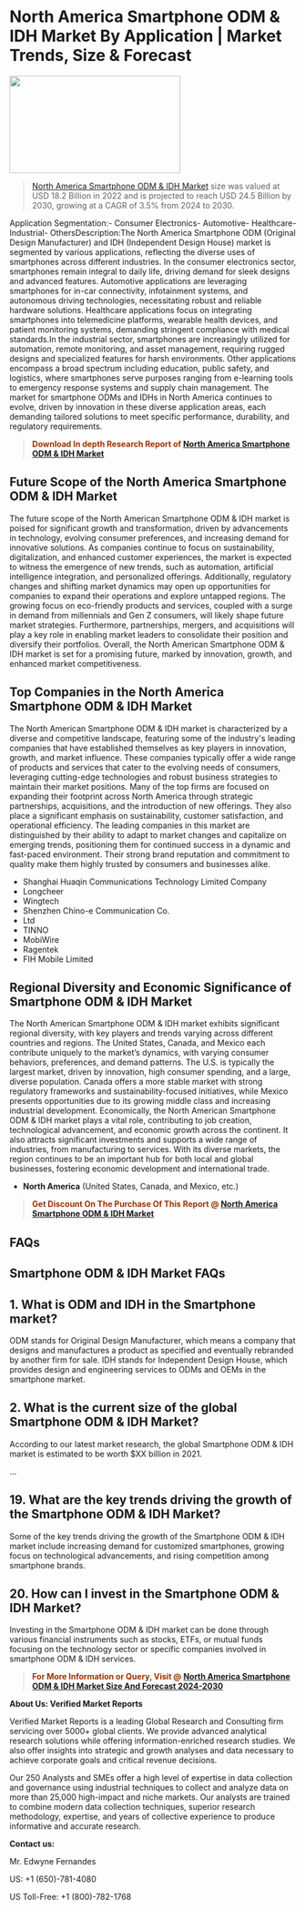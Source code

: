 <p><h1>North America Smartphone ODM & IDH Market By Application | Market Trends, Size & Forecast</h1><p><img class="aligncenter size-medium wp-image-105565" src="https://ffe5etoiles.com/wp-content/uploads/2025/01/MST7-300x171.png" alt="" width="300" height="171" /></p><blockquote><p><a href="https://www.verifiedmarketreports.com/download-sample/?rid=291474&utm_source=Github-NA&utm_medium=365" target="_blank">North America Smartphone ODM & IDH Market</a> size was valued at USD 18.2 Billion in 2022 and is projected to reach USD 24.5 Billion by 2030, growing at a CAGR of 3.5% from 2024 to 2030.</p></blockquote>Application Segmentation:- Consumer Electronics- Automotive- Healthcare- Industrial- OthersDescription:The North America Smartphone ODM (Original Design Manufacturer) and IDH (Independent Design House) market is segmented by various applications, reflecting the diverse uses of smartphones across different industries. In the consumer electronics sector, smartphones remain integral to daily life, driving demand for sleek designs and advanced features. Automotive applications are leveraging smartphones for in-car connectivity, infotainment systems, and autonomous driving technologies, necessitating robust and reliable hardware solutions. Healthcare applications focus on integrating smartphones into telemedicine platforms, wearable health devices, and patient monitoring systems, demanding stringent compliance with medical standards.In the industrial sector, smartphones are increasingly utilized for automation, remote monitoring, and asset management, requiring rugged designs and specialized features for harsh environments. Other applications encompass a broad spectrum including education, public safety, and logistics, where smartphones serve purposes ranging from e-learning tools to emergency response systems and supply chain management. The market for smartphone ODMs and IDHs in North America continues to evolve, driven by innovation in these diverse application areas, each demanding tailored solutions to meet specific performance, durability, and regulatory requirements.</p><blockquote><p><span style="color: #993300;"><strong>Download In depth Research Report of <a href="https://www.verifiedmarketreports.com/download-sample/?rid=291474&utm_source=Github-NA&utm_medium=365">North America Smartphone ODM & IDH Market</a></strong></span></p></blockquote><h2>Future Scope of the North America Smartphone ODM & IDH Market</h2><p>The future scope of the North American Smartphone ODM & IDH market is poised for significant growth and transformation, driven by advancements in technology, evolving consumer preferences, and increasing demand for innovative solutions. As companies continue to focus on sustainability, digitalization, and enhanced customer experiences, the market is expected to witness the emergence of new trends, such as automation, artificial intelligence integration, and personalized offerings. Additionally, regulatory changes and shifting market dynamics may open up opportunities for companies to expand their operations and explore untapped regions. The growing focus on eco-friendly products and services, coupled with a surge in demand from millennials and Gen Z consumers, will likely shape future market strategies. Furthermore, partnerships, mergers, and acquisitions will play a key role in enabling market leaders to consolidate their position and diversify their portfolios. Overall, the North American Smartphone ODM & IDH market is set for a promising future, marked by innovation, growth, and enhanced market competitiveness.</p><h2>Top Companies in the North America Smartphone ODM & IDH Market</h2><p>The North American Smartphone ODM & IDH market is characterized by a diverse and competitive landscape, featuring some of the industry's leading companies that have established themselves as key players in innovation, growth, and market influence. These companies typically offer a wide range of products and services that cater to the evolving needs of consumers, leveraging cutting-edge technologies and robust business strategies to maintain their market positions. Many of the top firms are focused on expanding their footprint across North America through strategic partnerships, acquisitions, and the introduction of new offerings. They also place a significant emphasis on sustainability, customer satisfaction, and operational efficiency. The leading companies in this market are distinguished by their ability to adapt to market changes and capitalize on emerging trends, positioning them for continued success in a dynamic and fast-paced environment. Their strong brand reputation and commitment to quality make them highly trusted by consumers and businesses alike.</p><p><ul><li>Shanghai Huaqin Communications Technology Limited Company </li><li> Longcheer </li><li> Wingtech </li><li> Shenzhen Chino-e Communication Co. </li><li> Ltd </li><li> TINNO </li><li> MobiWire </li><li> Ragentek </li><li> FIH Mobile Limited</li></ul></p><h2>Regional Diversity and Economic Significance of Smartphone ODM & IDH Market</h2><p>The North American Smartphone ODM & IDH market exhibits significant regional diversity, with key players and trends varying across different countries and regions. The United States, Canada, and Mexico each contribute uniquely to the market’s dynamics, with varying consumer behaviors, preferences, and demand patterns. The U.S. is typically the largest market, driven by innovation, high consumer spending, and a large, diverse population. Canada offers a more stable market with strong regulatory frameworks and sustainability-focused initiatives, while Mexico presents opportunities due to its growing middle class and increasing industrial development. Economically, the North American Smartphone ODM & IDH market plays a vital role, contributing to job creation, technological advancement, and economic growth across the continent. It also attracts significant investments and supports a wide range of industries, from manufacturing to services. With its diverse markets, the region continues to be an important hub for both local and global businesses, fostering economic development and international trade.</p><ul> <li><strong>North America</strong> (United States, Canada, and Mexico, etc.)</li></ul><blockquote><p><span style="color: #993300;"><strong>Get Discount On The Purchase Of This Report @ <a href="https://www.verifiedmarketreports.com/ask-for-discount/?rid=291474&utm_source=Github-NA&utm_medium=365">North America Smartphone ODM & IDH Market</a></strong></span></p></blockquote><h2>FAQs</h2><p><h2>Smartphone ODM & IDH Market FAQs</h1><h2>1. What is ODM and IDH in the Smartphone market?</div><div></h2><p>ODM stands for Original Design Manufacturer, which means a company that designs and manufactures a product as specified and eventually rebranded by another firm for sale. IDH stands for Independent Design House, which provides design and engineering services to ODMs and OEMs in the smartphone market.</p><h2>2. What is the current size of the global Smartphone ODM & IDH Market?</div><div></h2><p>According to our latest market research, the global Smartphone ODM & IDH market is estimated to be worth $XX billion in 2021.</p>...<h2>19. What are the key trends driving the growth of the Smartphone ODM & IDH Market?</div><div></h2><p>Some of the key trends driving the growth of the Smartphone ODM & IDH market include increasing demand for customized smartphones, growing focus on technological advancements, and rising competition among smartphone brands.</p><h2>20. How can I invest in the Smartphone ODM & IDH Market?</div><div></h2><p>Investing in the Smartphone ODM & IDH market can be done through various financial instruments such as stocks, ETFs, or mutual funds focusing on the technology sector or specific companies involved in smartphone ODM & IDH services.</p></body></html></p><blockquote><p><span style="color: #993300;"><strong>For More Information or Query, Visit @ <a href="https://www.verifiedmarketreports.com/product/smartphone-odm-idh-market/">North America Smartphone ODM & IDH Market Size And Forecast 2024-2030</a></strong></span></p></blockquote><p><strong>About Us: Verified Market Reports</strong></p><p>Verified Market Reports is a leading Global Research and Consulting firm servicing over 5000+ global clients. We provide advanced analytical research solutions while offering information-enriched research studies. We also offer insights into strategic and growth analyses and data necessary to achieve corporate goals and critical revenue decisions.</p><p>Our 250 Analysts and SMEs offer a high level of expertise in data collection and governance using industrial techniques to collect and analyze data on more than 25,000 high-impact and niche markets. Our analysts are trained to combine modern data collection techniques, superior research methodology, expertise, and years of collective experience to produce informative and accurate research.</p><p><strong>Contact us:</strong></p><p>Mr. Edwyne Fernandes</p><p>US: +1 (650)-781-4080</p><p>US Toll-Free: +1 (800)-782-1768</p>
